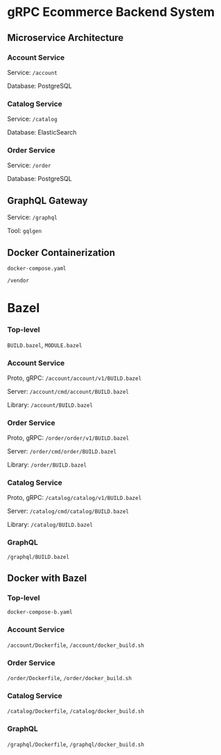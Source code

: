 # gRPC Ecommerce Backend System

## Microservice Architecture

### Account Service 
Service: `/account`

Database: PostgreSQL
### Catalog Service
Service: `/catalog`

Database: ElasticSearch
### Order Service
Service: `/order`

Database: PostgreSQL
## GraphQL Gateway
Service: `/graphql`

Tool: `gqlgen`
## Docker Containerization
`docker-compose.yaml`

`/vendor`

# Bazel

### Top-level
`BUILD.bazel`, `MODULE.bazel`

### Account Service
Proto, gRPC: `/account/account/v1/BUILD.bazel`

Server: `/account/cmd/account/BUILD.bazel`

Library: `/account/BUILD.bazel`

### Order Service
Proto, gRPC: `/order/order/v1/BUILD.bazel`

Server: `/order/cmd/order/BUILD.bazel`

Library: `/order/BUILD.bazel`

### Catalog Service
Proto, gRPC: `/catalog/catalog/v1/BUILD.bazel`

Server: `/catalog/cmd/catalog/BUILD.bazel`

Library: `/catalog/BUILD.bazel`

### GraphQL
`/graphql/BUILD.bazel`

## Docker with Bazel

### Top-level
`docker-compose-b.yaml`

### Account Service
`/account/Dockerfile`, `/account/docker_build.sh`

### Order Service
`/order/Dockerfile`, `/order/docker_build.sh`

### Catalog Service
`/catalog/Dockerfile`, `/catalog/docker_build.sh`

### GraphQL
`/graphql/Dockerfile`, `/graphql/docker_build.sh`